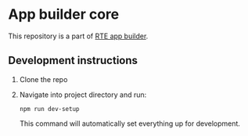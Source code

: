 # App builder core
This repository is a part of [RTE app builder](https://appbuilder.agora.io).

## Development instructions
1. Clone the repo

2. Navigate into project directory and run:
    ```
    npm run dev-setup
    ```
    This command will automatically set everything up for development.
